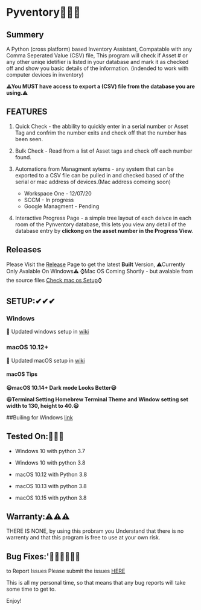 # Pyventory🐍✅🐍

## Summery

A Python (cross platform) based Inventory Assistant, Compatable with any Comma Seperated Value (CSV) file, This program will check if Asset # or any other uniqe idetifier is listed in your database and mark it as checked off and show you basic details of the information. (indended to work with computer devices in inventory)

**⚠You MUST have access to export a (CSV) file from the database you are using.⚠**

## FEATURES
 1. Quick Check - the abbility to quickly enter in a serial number or Asset Tag and confrim the number exits and check off that the number has been seen.
 2. Bulk Check - Read from a list of Asset tags and check off each number found.
 3. Automations from Managment sytems - any system that can be exported to a CSV file can be pulled in and checked based of of the serial or mac address of devices.(Mac address comeing soon)
       * Workspace One - 12/07/20
       * SCCM - In progress
       * Google Managment - Pending
       
 4. Interactive Progress Page - a simple tree layout of each deivce in each room of the Pynventory database, this lets you view any detail of the database entry by **clickong on the asset number in the Progress View**. 
 
## Releases
Please Visit the [Release](https://github.com/wifilizerd/Pyventory/releases) Page to get the latest **Built** Version, 
⚠Currently Only Avalable On Windows⚠
⌚Mac OS Coming Shortly - but avalable from the source files [Check mac os Setup](https://github.com/wifilizerd/Pyventory/wiki/Getting-Started)⌚

## SETUP:✔✔✔
### Windows

🎈 Updated windows setup in [wiki](https://github.com/wifilizerd/Pyventory/wiki/Getting-Started)
    
### macOS 10.12+

 🎈 Updated macOS setup in [wiki](https://github.com/wifilizerd/Pyventory/wiki/Getting-Started)
    
 
 #### macOS Tips

**😃macOS 10.14+ Dark mode Looks Better😃**

**😃Terminal Setting Homebrew Terminal Theme and Window setting set width to 130, height to 40.😃**

##Builing for Windows
[link](https://www.youtube.com/watch?v=UZX5kH72Yx4)
    

## Tested On:🧪🧪🧪
    
* Windows 10 with python 3.7
* Windows 10 with python 3.8
   
* macOS 10.12 with Python 3.8
* macOS 10.13 with python 3.8    
* macOS 10.15 with python 3.8


## Warranty:⚠⚠⚠

THERE IS NONE, by using this probram you Understand that there is no warrenty and that this program is free to use at your own risk.

## Bug Fixes:'🐛🐜🐛🐜🐛🐜

to Report Issues Please submit the issues [HERE](https://github.com/wifilizerd/Pyventory/issues)

This is all my personal time, so that means that any bug reports will take some time to get to.


Enjoy!
